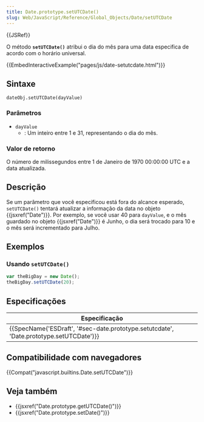 ```yaml
---
title: Date.prototype.setUTCDate()
slug: Web/JavaScript/Reference/Global_Objects/Date/setUTCDate
---
```


{{JSRef}}

O método **`setUTCDate()`** atribui o dia do mês para uma data especifica de acordo com o horário universal.

{{EmbedInteractiveExample("pages/js/date-setutcdate.html")}}

## Sintaxe

```
dateObj.setUTCDate(dayValue)
```

### Parâmetros

- `dayValue`
  - : Um inteiro entre 1 e 31, representando o dia do mês.

### Valor de retorno

O número de milissegundos entre 1 de Janeiro de 1970 00:00:00 UTC e a data atualizada.

## Descrição

Se um parâmetro que você especificou está fora do alcance esperado, `setUTCDate()` tentará atualizar a informação da data no objeto {{jsxref("Date")}}. Por exemplo, se você usar 40 para `dayValue`, e o mês guardado no objeto {{jsxref("Date")}} é Junho, o dia será trocado para 10 e o mês será incrementado para Julho.

## Exemplos

### Usando `setUTCDate()`

```js
var theBigDay = new Date();
theBigDay.setUTCDate(20);
```

## Especificações

| Especificação                                                                                                        |
| -------------------------------------------------------------------------------------------------------------------- |
| {{SpecName('ESDraft', '#sec-date.prototype.setutcdate', 'Date.prototype.setUTCDate')}} |

## Compatibilidade com navegadores

{{Compat("javascript.builtins.Date.setUTCDate")}}

## Veja também

- {{jsxref("Date.prototype.getUTCDate()")}}
- {{jsxref("Date.prototype.setDate()")}}
